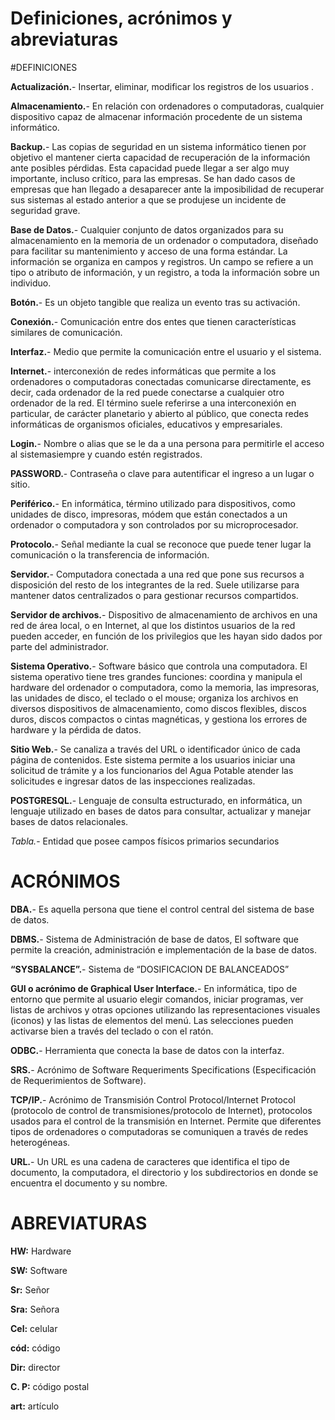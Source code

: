 # Definiciones, acrónimos y abreviaturas

#DEFINICIONES

**Actualización.**- Insertar, eliminar, modificar los registros de los usuarios .

**Almacenamiento.**- En relación con ordenadores o computadoras, cualquier dispositivo capaz de almacenar información procedente de un sistema informático.

**Backup.**- Las copias de seguridad en un sistema informático tienen por objetivo el mantener cierta capacidad de recuperación de la información ante posibles pérdidas.
Esta capacidad puede llegar a ser algo muy importante, incluso crítico, para las empresas. Se han dado casos de empresas que han llegado a desaparecer ante la
imposibilidad de recuperar sus sistemas al estado anterior a que se produjese un incidente de seguridad grave.

**Base de Datos.**- Cualquier conjunto de datos organizados para su almacenamiento en la memoria de un ordenador o computadora, diseñado para facilitar su mantenimiento y
acceso de una forma estándar. La información se organiza en campos y registros. Un campo se refiere a un tipo o atributo de información, y un registro, a toda la información sobre un individuo.

**Botón.**- Es un objeto tangible que realiza un evento tras su activación.

**Conexión.**- Comunicación entre dos entes que tienen características similares de comunicación.

**Interfaz.**- Medio que permite la comunicación entre el usuario y el sistema.

**Internet.**- interconexión de redes informáticas que permite a los ordenadores o computadoras conectadas comunicarse directamente, es decir, cada ordenador de la
red puede conectarse a cualquier otro ordenador de la red. El término suele referirse a una interconexión en particular, de carácter planetario y abierto al público, que conecta redes informáticas de organismos oficiales, educativos y empresariales.

**Login.**- Nombre o alias que se le da a una persona para permitirle el acceso al sistemasiempre y cuando estén registrados.

**PASSWORD.**- Contraseña o clave para autentificar el ingreso a un lugar o sitio.

**Periférico.**- En informática, término utilizado para dispositivos, como unidades de disco, impresoras, módem que están conectados a un ordenador o computadora y son
controlados por su microprocesador.

**Protocolo.**- Señal mediante la cual se reconoce que puede tener lugar la comunicación o la transferencia de información.

**Servidor.**- Computadora conectada a una red que pone sus recursos a disposición del resto de los integrantes de la red. Suele utilizarse para mantener datos centralizados o para gestionar recursos compartidos.

**Servidor de archivos.**- Dispositivo de almacenamiento de archivos en una red de área local, o en Internet, al que los distintos usuarios de la red pueden acceder, en función de los privilegios que les hayan sido dados por parte del administrador.

**Sistema Operativo.**- Software básico que controla una computadora. El sistema operativo tiene tres grandes funciones: coordina y manipula el hardware del ordenador
o computadora, como la memoria, las impresoras, las unidades de disco, el teclado o el mouse; organiza los archivos en diversos dispositivos de almacenamiento, como discos flexibles, discos duros, discos compactos o cintas magnéticas, y gestiona los errores de hardware y la pérdida de datos.

**Sitio Web.**- Se canaliza a través del URL o identificador único de cada página de contenidos. Este sistema permite a los usuarios iniciar una solicitud de trámite y a los funcionarios del Agua Potable atender las solicitudes e ingresar datos de las inspecciones realizadas.

**POSTGRESQL.**- Lenguaje de consulta estructurado, en informática, un lenguaje utilizado en bases de datos para consultar, actualizar y manejar bases de datos
relacionales.

*Tabla.*- Entidad que posee campos físicos primarios secundarios




# ACRÓNIMOS



**DBA.**- Es aquella persona que tiene el control central del sistema de base de datos.

**DBMS.**- Sistema de Administración de base de datos, El software que permite la creación, administración e implementación de la base de datos.

**“SYSBALANCE”.**- Sistema de “DOSIFICACION DE BALANCEADOS”

**GUI o acrónimo de Graphical User Interface.**- En informática, tipo de entorno que permite al usuario elegir comandos, iniciar programas,
ver listas de archivos y otras opciones utilizando las representaciones visuales (iconos) y las listas de elementos del menú. Las selecciones
pueden activarse bien a través del teclado o con el ratón.

**ODBC.**- Herramienta que conecta la base de datos con la interfaz.

**SRS.**- Acrónimo de Software Requeriments Specifications (Especificación de Requerimientos de Software).

**TCP/IP.**- Acrónimo de Transmisión Control Protocol/Internet Protocol (protocolo de control de transmisiones/protocolo de Internet), protocolos usados para el control de la transmisión en Internet. Permite que diferentes tipos de ordenadores o computadoras se comuniquen a través de redes heterogéneas.

**URL.**- Un URL es una cadena de caracteres que identifica el tipo de documento, la computadora, el directorio y los subdirectorios en donde se encuentra el documento y
su nombre.




# ABREVIATURAS


**HW:** Hardware

**SW:** Software

**Sr:** Señor

**Sra:** Señora

**Cel:** celular

**cód:** código

**Dir:** director

**C. P:** código postal

**art:** artículo

